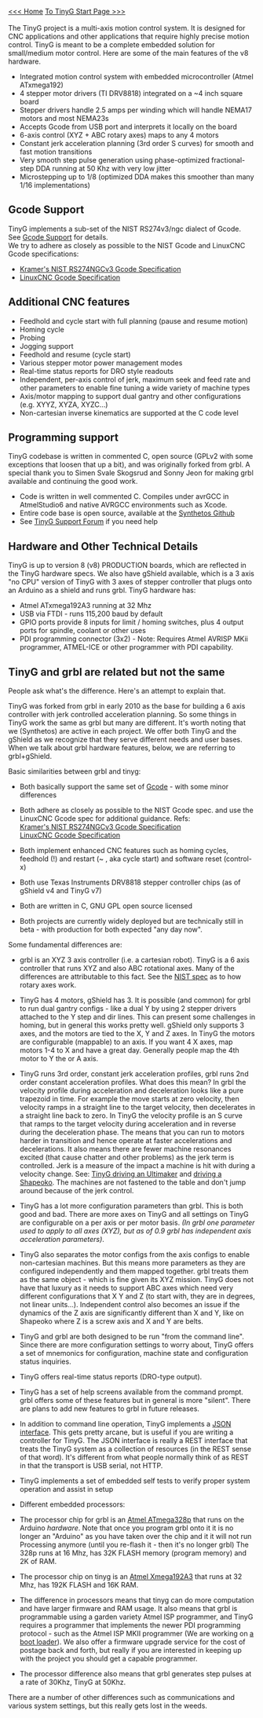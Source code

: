 [<<< Home](https://github.com/synthetos/TinyG/wiki)  [To TinyG Start Page >>>](TinyG-Start)<br><br>
The TinyG project is a multi-axis motion control system. It is designed for CNC applications and other applications that require highly precise motion control. TinyG is meant to be a complete embedded solution for small/medium motor control. Here are some of the main features of the v8 hardware.

* Integrated motion control system with embedded microcontroller (Atmel ATxmega192) 
* 4 stepper motor drivers (TI DRV8818) integrated on a ~4 inch square board 
* Stepper drivers handle 2.5 amps per winding which will handle NEMA17 motors and most NEMA23s
* Accepts Gcode from USB port and interprets it locally on the board 
* 6-axis control (XYZ + ABC rotary axes) maps to any 4 motors
* Constant jerk acceleration planning (3rd order S curves) for smooth and fast motion transitions
* Very smooth step pulse generation using phase-optimized fractional-step DDA running at 50 Khz with very low jitter
* Microstepping up to 1/8 (optimized DDA makes this smoother than many 1/16 implementations)

## Gcode Support
TinyG implements a sub-set of the NIST RS274v3/ngc dialect of Gcode.<br>
See [Gcode Support](Gcode-Support) for details.<br>
We try to adhere as closely as possible to the NIST Gcode and LinuxCNC Gcode specifications:

* [Kramer's NIST RS274NGCv3 Gcode Specification](http://technisoftdirect.com/catalog/download/RS274NGC_3.pdf)<br>
* [LinuxCNC Gcode Specification](http://www.linuxcnc.org/docs/2.4/html/gcode_main.html)<br>

## Additional CNC features
* Feedhold and cycle start with full planning (pause and resume motion) 
* Homing cycle
* Probing
* Jogging support
* Feedhold and resume (cycle start)
* Various stepper motor power management modes 
* Real-time status reports for DRO style readouts
* Independent, per-axis control of jerk, maximum seek and feed rate and other parameters to enable fine tuning a wide variety of machine types 
* Axis/motor mapping to support dual gantry and other configurations (e.g. XYYZ, XYZA, XYZC...) 
* Non-cartesian inverse kinematics are supported at the C code level

## Programming support
TinyG codebase is written in commented C, open source (GPLv2 with some exceptions that loosen that up a bit), and was originally forked from grbl. A special thank you to Simen Svale Skogsrud and Sonny Jeon for making grbl available and continuing the good work.

* Code is written in well commented C. Compiles under avrGCC in AtmelStudio6 and native AVRGCC environments such as Xcode.
* Entire code base is open source, available at the [Synthetos Github](https://github.com/synthetos/tinyg)
* See [TinyG Support Forum](https://www.synthetos.com/forum/tinyg/) if you need help 

## Hardware and Other Technical Details
TinyG is up to version 8 (v8) PRODUCTION boards, which are reflected in the TinyG hardware specs. We also have gShield available, which is a 3 axis "no CPU" version of TinyG with 3 axes of stepper controller that plugs onto an Arduino as a shield and runs grbl. TinyG hardware has:

* Atmel ATxmega192A3 running at 32 Mhz 
* USB via FTDI - runs 115,200 baud by default 
* GPIO ports provide 8 inputs for limit / homing switches, plus 4 output ports for spindle, coolant or other uses 
* PDI programming connector (3x2) - Note: Requires Atmel AVRISP MKii programmer, ATMEL-ICE or other programmer with PDI capability.

## TinyG and grbl are related but not the same
People ask what's the difference. Here's an attempt to explain that.

TinyG was forked from grbl in early 2010 as the base for building a 6 axis controller with jerk controlled acceleration planning. So some things in TinyG work the same as grbl but many are different. It's worth noting that we (Synthetos) are active in each project. We offer both TinyG and the gShield as we recognize that they serve different needs and user bases. When we talk about grbl hardware features, below, we are referring to grbl+gShield.

Basic similarities between grbl and tinyg: 

* Both basically support the same set of [Gcode](https://github.com/synthetos/TinyG/wiki/TinyG-Gcode-Support) - with some minor differences

* Both adhere as closely as possible to the NIST Gcode spec. and use the LinuxCNC Gcode spec for additional guidance. Refs:<br>
[Kramer's NIST RS274NGCv3 Gcode Specification](http://technisoftdirect.com/catalog/download/RS274NGC_3.pdf)<br>
[LinuxCNC Gcode Specification](http://www.linuxcnc.org/docs/2.4/html/gcode_main.html)<br>

* Both implement enhanced CNC features such as homing cycles, feedhold (!) and restart (~ , aka cycle start) and software reset (control-x) 
* Both use Texas Instruments DRV8818 stepper controller chips (as of gShield v4 and TinyG v7)
* Both are written in C, GNU GPL open source licensed
* Both projects are currently widely deployed but are technically still in beta - with production for both expected "any day now".

Some fundamental differences are: 
* grbl is an XYZ 3 axis controller (i.e. a cartesian robot). TinyG is a 6 axis controller that runs XYZ and also ABC rotational axes. Many of the differences are attributable to this fact. See the [NIST spec](http://technisoftdirect.com/catalog/download/RS274NGC_3.pdf) as to how rotary axes work.

* TinyG has 4 motors, gShield has 3. It is possible (and common) for grbl to run dual gantry configs - like a dual Y by using 2 stepper drivers attached to the Y step and dir lines. This can present some challenges in homing, but in general this works pretty well. gShield only supports 3 axes, and the motors are tied to the X, Y and Z axes. In TinyG the motors are configurable (mappable) to an axis. If you want 4 X axes, map motors 1-4 to X and have a great day. Generally people map the 4th motor to Y the or A axis.

* TinyG runs 3rd order, constant jerk acceleration profiles, grbl runs 2nd order constant acceleration profiles. What does this mean? In grbl the velocity profile during acceleration and deceleration looks like a pure trapezoid in time. For example the move starts at zero velocity, then velocity ramps in a straight line to the target velocity, then decelerates in a straight line back to zero. In TinyG the velocity profile is an S curve that ramps to the target velocity during acceleration and in reverse during the deceleration phase. The means that you can run to motors harder in transition and hence operate at faster accelerations and decelerations. It also means there are fewer machine resonances excited (that cause chatter and other problems) as the jerk term is controlled. Jerk is a measure of the impact a machine is hit with during a velocity change. See: [TinyG driving an Ultimaker](http://www.youtube.com/watch?v=Om0wTqFA-Dw) and [driving a Shapeoko](http://www.youtube.com/watch?v=pCC1GXnYfFI). The machines are not fastened to the table and don't jump around because of the jerk control.

* TinyG has a lot more configuration parameters than grbl. This is both good and bad. There are more axes on TinyG and all settings on TinyG are configurable on a per axis or per motor basis. _(In grbl one parameter used to apply to all axes (XYZ), but as of 0.9 grbl has independent axis acceleration parameters)_. 

* TinyG also separates the motor configs from the axis configs to enable non-cartesian machines. But this means more parameters as they are configured independently and them mapped together. grbl treats them as the same object - which is fine given its XYZ mission. TinyG does not have that luxury as it needs to support ABC axes which need very different configurations that X Y and Z (to start with, they are in degrees, not linear units...). Independent control also becomes an issue if the dynamics of the Z axis are significantly different than X and Y, like on Shapeoko where Z is a screw axis and X and Y are belts. 

* TinyG and grbl are both designed to be run "from the command line". Since there are more configuration settings to worry about, TinyG offers a set of mnemonics for configuration, machine state and configuration status inquiries. 

* TinyG offers real-time status reports (DRO-type output).

* TinyG has a set of help screens available from the command prompt. grbl offers some of these features but in general is more "silent". There are plans to add new features to grbl in future releases.

* In addition to command line operation, TinyG implements a [JSON interface](https://github.com/synthetos/TinyG/wiki/JSON-Operation). This gets pretty arcane, but is useful if you are writing a controller for TinyG. The JSON interface is really a REST interface that treats the TinyG system as a collection of resources (in the REST sense of that word). It's different from what people normally think of as REST in that the transport is USB serial, not HTTP.

* TinyG implements a set of embedded self tests to verify proper system operation and assist in setup

* Different embedded processors:
 * The processor chip for grbl is an [Atmel ATmega328p](http://www.atmel.com/Images/doc8161.pdf) that runs on the Arduino *hardware*. Note that once you program grbl onto it it is no longer an "Arduino" as you have taken over the chip and it it will not run Processing anymore (until you re-flash it - then it's no longer grbl) The 328p runs at 16 Mhz, has 32K FLASH memory (program memory) and 2K of RAM. 
 * The processor chip on tinyg is an [Atmel Xmega192A3](http://www.atmel.com/Images/doc8068.pdf) that runs at 32 Mhz, has 192K FLASH and 16K RAM.
 * The difference in processors means that tinyg can do more computation and have larger firmware and RAM usage. It also means that grbl is programmable using a garden variety Atmel ISP programmer, and TinyG requires a programmer that implements the newer PDI programming protocol - such as the Atmel ISP MKII programmer (We are working on [a boot loader](https://github.com/synthetos/TinyG/wiki/TinyG-Boot-Loader)). We also offer a firmware upgrade service for the cost of postage back and forth, but really if you are interested in keeping up with the project you should get a capable programmer. 
 * The processor difference also means that grbl generates step pulses at a rate of 30Khz, TinyG at 50Khz. 

There are a number of other differences such as communications and various system settings, but this really gets lost in the weeds.